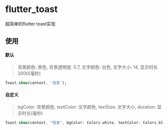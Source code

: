 # flutter_toast
超简单的flutter toast实现

## 使用

#### 默认 
>背景颜色: 黑色, 背景透明度: 0.7, 文字颜色: 白色, 文字大小: 14, 显示时长 2000(毫秒)

```dart
Toast.show(context, '信息');
```

#### 自定义
> bgColor: 背景颜色, textColor: 文字颜色, textSize: 文字大小, duration: 显示时长(毫秒)

```dart
Toast.show(context, "信息", bgColor: Colors.white, textColor: Colors.black, textSize: 14, duration: 3);
```
